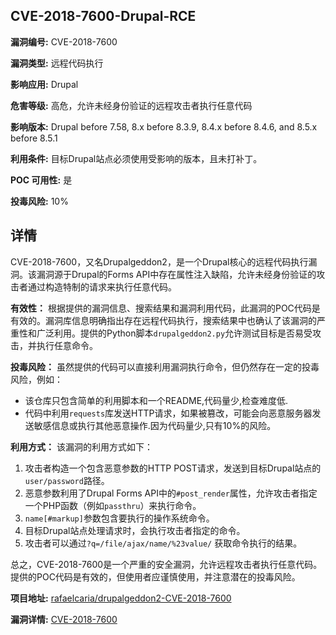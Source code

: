 ## CVE-2018-7600-Drupal-RCE

**漏洞编号:** CVE-2018-7600

**漏洞类型:** 远程代码执行

**影响应用:** Drupal

**危害等级:** 高危，允许未经身份验证的远程攻击者执行任意代码

**影响版本:** Drupal before 7.58, 8.x before 8.3.9, 8.4.x before 8.4.6, and 8.5.x before 8.5.1

**利用条件:** 目标Drupal站点必须使用受影响的版本，且未打补丁。

**POC 可用性:** 是

**投毒风险:** 10%

## 详情

CVE-2018-7600，又名Drupalgeddon2，是一个Drupal核心的远程代码执行漏洞。该漏洞源于Drupal的Forms API中存在属性注入缺陷，允许未经身份验证的攻击者通过构造特制的请求来执行任意代码。

**有效性：**
根据提供的漏洞信息、搜索结果和漏洞利用代码，此漏洞的POC代码是有效的。漏洞库信息明确指出存在远程代码执行，搜索结果中也确认了该漏洞的严重性和广泛利用。提供的Python脚本`drupalgeddon2.py`允许测试目标是否易受攻击，并执行任意命令。

**投毒风险：**
虽然提供的代码可以直接利用漏洞执行命令，但仍然存在一定的投毒风险，例如：
*   该仓库只包含简单的利用脚本和一个README,代码量少,检查难度低. 
*   代码中利用`requests`库发送HTTP请求，如果被篡改，可能会向恶意服务器发送敏感信息或执行其他恶意操作.因为代码量少,只有10%的风险。

**利用方式：**
该漏洞的利用方式如下：
1.  攻击者构造一个包含恶意参数的HTTP POST请求，发送到目标Drupal站点的`user/password`路径。
2.  恶意参数利用了Drupal Forms API中的`#post_render`属性，允许攻击者指定一个PHP函数（例如`passthru`）来执行命令。
3.  `name[#markup]`参数包含要执行的操作系统命令。
4.  目标Drupal站点处理请求时，会执行攻击者指定的命令。
5.  攻击者可以通过`?q=/file/ajax/name/%23value/` 获取命令执行的结果。

总之，CVE-2018-7600是一个严重的安全漏洞，允许远程攻击者执行任意代码。提供的POC代码是有效的，但使用者应谨慎使用，并注意潜在的投毒风险。

**项目地址:** [rafaelcaria/drupalgeddon2-CVE-2018-7600](https://github.com/rafaelcaria/drupalgeddon2-CVE-2018-7600)

**漏洞详情:** [CVE-2018-7600](https://nvd.nist.gov/vuln/detail/CVE-2018-7600)